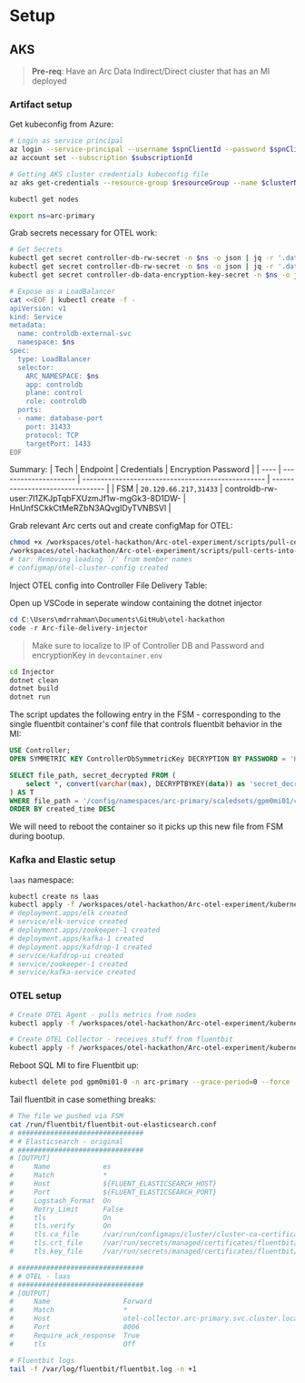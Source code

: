 # Setup

## AKS

> **Pre-req**: Have an Arc Data Indirect/Direct cluster that has an MI deployed

### Artifact setup
Get kubeconfig from Azure:
```bash
# Login as service principal
az login --service-principal --username $spnClientId --password $spnClientSecret --tenant $spnTenantId
az account set --subscription $subscriptionId

# Getting AKS cluster credentials kubeconfig file
az aks get-credentials --resource-group $resourceGroup --name $clusterName --admin

kubectl get nodes

export ns=arc-primary
```

Grab secrets necessary for OTEL work:
```bash
# Get Secrets
kubectl get secret controller-db-rw-secret -n $ns -o json | jq -r '.data.password' | base64 -d
kubectl get secret controller-db-rw-secret -n $ns -o json | jq -r '.data.username' | base64 -d
kubectl get secret controller-db-data-encryption-key-secret -n $ns -o json | jq -r '.data.encryptionPassword' | base64 -d

# Expose as a LoadBalancer
cat <<EOF | kubectl create -f -
apiVersion: v1
kind: Service
metadata:
  name: controldb-external-svc
  namespace: $ns
spec:
  type: LoadBalancer
  selector:
    ARC_NAMESPACE: $ns
    app: controldb
    plane: control
    role: controldb
  ports:
  - name: database-port
    port: 31433
    protocol: TCP
    targetPort: 1433
EOF
```
Summary:
| Tech | Endpoint              | Credentials                                        | Encryption Password              |
| ---- | --------------------- | -------------------------------------------------- | -------------------------------- |
| FSM  | `20.120.66.217,31433` | controldb-rw-user:7l1ZKJpTqbFXUzmJf1w-mgGk3-8D1DW- | HnUnfSCkkCtMeRZbN3AQvgIDyTVNBSVl |

Grab relevant Arc certs out and create configMap for OTEL:

```bash
chmod +x /workspaces/otel-hackathon/Arc-otel-experiment/scripts/pull-certs-into-configMap.sh
/workspaces/otel-hackathon/Arc-otel-experiment/scripts/pull-certs-into-configMap.sh
# tar: Removing leading `/' from member names
# configmap/otel-cluster-config created
```

Inject OTEL config into Controller File Delivery Table:

Open up VSCode in seperate window containing the dotnet injector

```powershell
cd C:\Users\mdrrahman\Documents\GitHub\otel-hackathon
code -r Arc-file-delivery-injector
```
> Make sure to localize to IP of Controller DB and Password and encryptionKey in `devcontainer.env`

```bash
cd Injector
dotnet clean
dotnet build
dotnet run
```
The script updates the following entry in the FSM - corresponding to the single fluentbit container's conf file that controls fluentbit behavior in the MI:
```sql
USE Controller;
OPEN SYMMETRIC KEY ControllerDbSymmetricKey DECRYPTION BY PASSWORD = 'HnUnfSCkkCtMeRZbN3AQvgIDyTVNBSVl';

SELECT file_path, secret_decrypted FROM (
    select *, convert(varchar(max), DECRYPTBYKEY(data)) as 'secret_decrypted' from controller.dbo.Files
) AS T
WHERE file_path = '/config/namespaces/arc-primary/scaledsets/gpm0mi01/containers/fluentbit/files/fluentbit-out-elasticsearch.conf'
ORDER BY created_time DESC
```
We will need to reboot the container so it picks up this new file from FSM during bootup.

### Kafka and Elastic setup

`laas` namespace:
```bash
kubectl create ns laas
kubectl apply -f /workspaces/otel-hackathon/Arc-otel-experiment/kubernetes-kafka-elastic-laas.yml
# deployment.apps/elk created
# service/elk-service created
# deployment.apps/zookeeper-1 created
# deployment.apps/kafka-1 created
# deployment.apps/kafdrop-1 created
# service/kafdrop-ui created
# service/zookeeper-1 created
# service/kafka-service created
```

### OTEL setup

```bash
# Create OTEL Agent - pulls metrics from nodes
kubectl apply -f /workspaces/otel-hackathon/Arc-otel-experiment/kubernetes-otel-agent.yml

# Create OTEL Collector - receives stuff from fluentbit
kubectl apply -f /workspaces/otel-hackathon/Arc-otel-experiment/kubernetes-otel-collector.yml
```
Reboot SQL MI to fire Fluentbit up:
```bash
kubectl delete pod gpm0mi01-0 -n arc-primary --grace-period=0 --force
```
Tail fluentbit in case something breaks:
```bash
# The file we pushed via FSM
cat /run/fluentbit/fluentbit-out-elasticsearch.conf
# ###############################
# # Elasticsearch - original
# ###############################
# [OUTPUT]
#     Name             es
#     Match            *
#     Host             ${FLUENT_ELASTICSEARCH_HOST}
#     Port             ${FLUENT_ELASTICSEARCH_PORT}
#     Logstash_Format  On
#     Retry_Limit      False
#     tls              On
#     tls.verify       On
#     tls.ca_file      /var/run/configmaps/cluster/cluster-ca-certificate.crt
#     tls.crt_file     /var/run/secrets/managed/certificates/fluentbit/fluentbit-certificate.pem
#     tls.key_file     /var/run/secrets/managed/certificates/fluentbit/fluentbit-privatekey.pem

# ###############################
# # OTEL - laas
# ###############################
# [OUTPUT]
#     Name                  Forward
#     Match                 *
#     Host                  otel-collector.arc-primary.svc.cluster.local
#     Port                  8006
#     Require_ack_response  True
#     tls                   Off

# Fluentbit logs
tail -f /var/log/fluentbit/fluentbit.log -n +1
```

